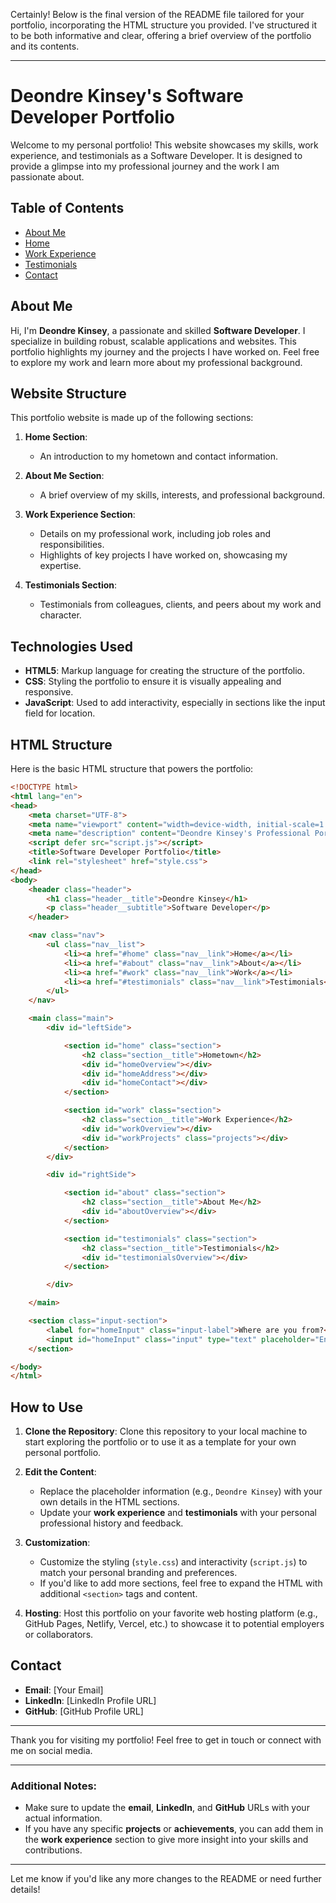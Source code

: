 Certainly! Below is the final version of the README file tailored for your portfolio, incorporating the HTML structure you provided. I've structured it to be both informative and clear, offering a brief overview of the portfolio and its contents.

---

# Deondre Kinsey's Software Developer Portfolio

Welcome to my personal portfolio! This website showcases my skills, work experience, and testimonials as a Software Developer. It is designed to provide a glimpse into my professional journey and the work I am passionate about.

## Table of Contents

- [About Me](#about-me)
- [Home](#home)
- [Work Experience](#work-experience)
- [Testimonials](#testimonials)
- [Contact](#contact)

## About Me

Hi, I'm **Deondre Kinsey**, a passionate and skilled **Software Developer**. I specialize in building robust, scalable applications and websites. This portfolio highlights my journey and the projects I have worked on. Feel free to explore my work and learn more about my professional background.

## Website Structure

This portfolio website is made up of the following sections:

1. **Home Section**:
   - An introduction to my hometown and contact information.
   
2. **About Me Section**:
   - A brief overview of my skills, interests, and professional background.
   
3. **Work Experience Section**:
   - Details on my professional work, including job roles and responsibilities.
   - Highlights of key projects I have worked on, showcasing my expertise.

4. **Testimonials Section**:
   - Testimonials from colleagues, clients, and peers about my work and character.

## Technologies Used

- **HTML5**: Markup language for creating the structure of the portfolio.
- **CSS**: Styling the portfolio to ensure it is visually appealing and responsive.
- **JavaScript**: Used to add interactivity, especially in sections like the input field for location.

## HTML Structure

Here is the basic HTML structure that powers the portfolio:

```html
<!DOCTYPE html>
<html lang="en">
<head>
    <meta charset="UTF-8">
    <meta name="viewport" content="width=device-width, initial-scale=1.0">
    <meta name="description" content="Deondre Kinsey's Professional Portfolio - Software Developer">
    <script defer src="script.js"></script>
    <title>Software Developer Portfolio</title>
    <link rel="stylesheet" href="style.css">
</head>
<body>
    <header class="header">
        <h1 class="header__title">Deondre Kinsey</h1>
        <p class="header__subtitle">Software Developer</p>
    </header>

    <nav class="nav">
        <ul class="nav__list">
            <li><a href="#home" class="nav__link">Home</a></li>
            <li><a href="#about" class="nav__link">About</a></li>
            <li><a href="#work" class="nav__link">Work</a></li>
            <li><a href="#testimonials" class="nav__link">Testimonials</a></li>
        </ul>
    </nav>

    <main class="main">
        <div id="leftSide">

            <section id="home" class="section">
                <h2 class="section__title">Hometown</h2>
                <div id="homeOverview"></div>
                <div id="homeAddress"></div>
                <div id="homeContact"></div>
            </section>

            <section id="work" class="section">
                <h2 class="section__title">Work Experience</h2>
                <div id="workOverview"></div>
                <div id="workProjects" class="projects"></div>
            </section>
        </div>

        <div id="rightSide">

            <section id="about" class="section">
                <h2 class="section__title">About Me</h2>
                <div id="aboutOverview"></div>
            </section>

            <section id="testimonials" class="section">
                <h2 class="section__title">Testimonials</h2>
                <div id="testimonialsOverview"></div>
            </section>

        </div>

    </main>

    <section class="input-section">
        <label for="homeInput" class="input-label">Where are you from?</label>
        <input id="homeInput" class="input" type="text" placeholder="Enter your hometown">
    </section>

</body>
</html>
```

## How to Use

1. **Clone the Repository**: Clone this repository to your local machine to start exploring the portfolio or to use it as a template for your own personal portfolio.

2. **Edit the Content**: 
   - Replace the placeholder information (e.g., `Deondre Kinsey`) with your own details in the HTML sections.
   - Update your **work experience** and **testimonials** with your personal professional history and feedback.

3. **Customization**: 
   - Customize the styling (`style.css`) and interactivity (`script.js`) to match your personal branding and preferences.
   - If you'd like to add more sections, feel free to expand the HTML with additional `<section>` tags and content.

4. **Hosting**: Host this portfolio on your favorite web hosting platform (e.g., GitHub Pages, Netlify, Vercel, etc.) to showcase it to potential employers or collaborators.

## Contact

- **Email**: [Your Email]
- **LinkedIn**: [LinkedIn Profile URL]
- **GitHub**: [GitHub Profile URL]

---

Thank you for visiting my portfolio! Feel free to get in touch or connect with me on social media.

---

### Additional Notes:

- Make sure to update the **email**, **LinkedIn**, and **GitHub** URLs with your actual information.
- If you have any specific **projects** or **achievements**, you can add them in the **work experience** section to give more insight into your skills and contributions.

---

Let me know if you'd like any more changes to the README or need further details!